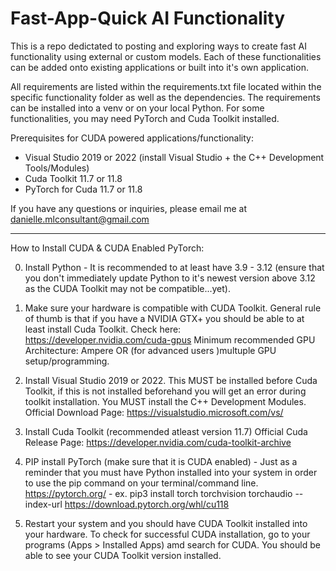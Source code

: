 # Fast-App-Quick AI Functionality
 
This is a repo dedictated to posting and exploring ways to create fast AI functionality using external or custom models. Each of these functionalities can be added onto existing applications or built into it's own application. 

All requirements are listed within the requirements.txt file located within the specific functionality folder as well as the dependencies. The requirements can be installed into a venv or on your local Python. For some functionalities, you may need PyTorch and Cuda Toolkit installed. 

Prerequisites for CUDA powered applications/functionality:
<ul>
 <li>Visual Studio 2019 or 2022 (install Visual Studio + the C++ Development Tools/Modules)</li>
 <li>Cuda Toolkit 11.7 or 11.8 </li>
 <li>PyTorch for Cuda 11.7 or 11.8</li>
</ul>

If you have any questions or inquiries, please email me at danielle.mlconsultant@gmail.com

***

How to Install CUDA & CUDA Enabled PyTorch: 

0. Install Python - It is recommended to at least have 3.9 - 3.12 (ensure that you don't immediately update Python to it's newest version above 3.12 as the CUDA Toolkit may not be compatible...yet).

1. Make sure your hardware is compatible with CUDA Toolkit. General rule of thumb is that if you have a NVIDIA GTX+ you should be able to at least install Cuda Toolkit.
Check here: https://developer.nvidia.com/cuda-gpus
Minimum recommended GPU Architecture: Ampere OR (for advanced users )multuple GPU setup/programming. 

2. Install Visual Studio 2019 or 2022. This MUST be installed before Cuda Toolkit, if this is not installed beforehand you will get an error during toolkit installation.
You MUST install the C++ Development Modules.
Official Download Page: https://visualstudio.microsoft.com/vs/

3. Install Cuda Toolkit (recommended atleast version 11.7)
Official Cuda Release Page: https://developer.nvidia.com/cuda-toolkit-archive

4. PIP install PyTorch (make sure that it is CUDA enabled) - Just as a reminder that you must have Python installed into your system in order to use the pip command on your terminal/command line. 
https://pytorch.org/ - ex. pip3 install torch torchvision torchaudio --index-url https://download.pytorch.org/whl/cu118

5. Restart your system and you should have CUDA Toolkit installed into your hardware.
To check for successful CUDA installation, go to your programs (Apps > Installed Apps) amd search for CUDA. You should be able to see your CUDA Toolkit version installed.  

